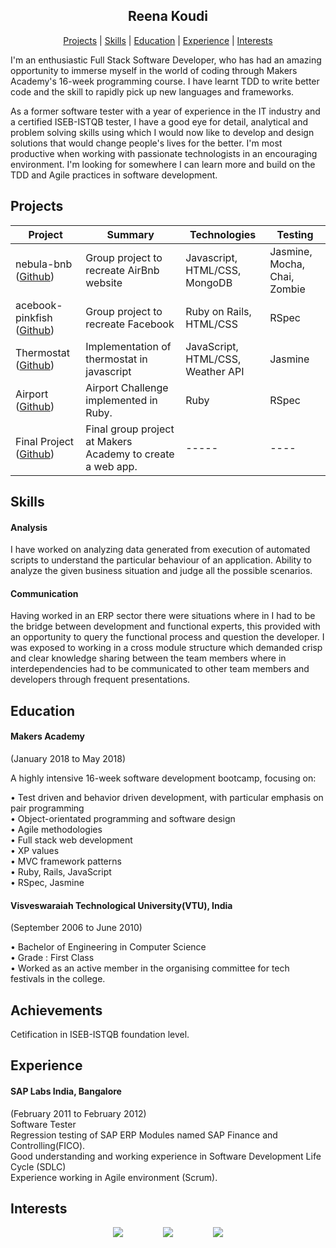 <h2 align="center"> Reena Koudi </h2>

<p align="center"> <a href='#projects'>Projects</a> |
<a href='#skills'>Skills</a> |
<a href='#education'>Education</a> |
<a href='#experience'>Experience</a> |  
<a href='#interests'>Interests</a> </p>


I'm an enthusiastic Full Stack Software Developer, who has had an amazing opportunity to immerse myself in the world of coding through Makers Academy's 16-week programming course.
I have learnt TDD to write better code and the skill to rapidly pick up new languages and frameworks.

As a former software tester with a year of experience in the IT industry and a certified ISEB-ISTQB tester, I have a good eye for detail, analytical and problem solving skills using which I would now like to develop and design solutions that would change people's lives for the better. I'm most productive when working with passionate technologists in an encouraging environment. I'm looking for somewhere I can learn more and build on the TDD and Agile practices in software development.




## Projects

| Project       | Summary       | Technologies  | Testing |
| ------------- |---------------| --------------|---------|
| nebula-bnb ([Github](https://github.com/Reenakoudi/nebula-bnb))| Group project to recreate AirBnb website | Javascript, HTML/CSS, MongoDB| Jasmine, Mocha, Chai, Zombie |
| acebook-pinkfish ([Github](https://github.com/Reenakoudi/acebook-pinkfish))| Group project to recreate Facebook | Ruby on Rails, HTML/CSS  | RSpec |
| Thermostat ([Github](https://github.com/Reenakoudi/JS--Thermostat)) | Implementation of thermostat in javascript| JavaScript, HTML/CSS, Weather API | Jasmine |
| Airport   ([Github](https://github.com/Reenakoudi/Airport-Ruby)) | Airport Challenge implemented in Ruby. | Ruby | RSpec |
| Final Project ([Github]( )) | Final group project at Makers Academy to create a web app. | ----- | ---- |

## Skills

#### Analysis

I have worked on analyzing data generated from execution of automated scripts to understand the particular behaviour of an application.
Ability to analyze the given business situation and judge all the possible scenarios.


#### Communication

Having worked in an ERP sector there were situations where in I had to be the bridge between development and functional experts,
this provided with an opportunity to query the functional process and question the developer. I was exposed to working in a cross
module structure which demanded crisp and clear knowledge sharing between the team members where in interdependencies had to be
communicated to other team members and developers through frequent presentations.


## Education

#### Makers Academy  
(January 2018 to May 2018)

A highly intensive 16-week software development bootcamp, focusing on:

• Test driven and behavior driven development, with  particular emphasis on pair programming  
• Object-orientated programming and software design  
• Agile methodologies  
• Full stack web development  
• XP values  
• MVC framework patterns  
• Ruby, Rails, JavaScript  
• RSpec, Jasmine


#### Visveswaraiah Technological University(VTU), India  
(September 2006 to June 2010)

• Bachelor of Engineering in Computer Science  
• Grade : First Class  
• Worked as an active member in the organising committee for tech festivals in the college.


## Achievements

Cetification in ISEB-ISTQB foundation level.    


## Experience

#### SAP Labs India, Bangalore  
(February 2011 to February 2012)    
Software Tester  
Regression testing of SAP ERP Modules named SAP Finance and Controlling(FICO).  
Good understanding and working experience in Software Development Life Cycle (SDLC)  
Experience working in Agile environment (Scrum).  

## Interests


<div align="center">

 <a href="https://github.com/Reenakoudi">
 <img src="https://cdn0.iconfinder.com/data/icons/octicons/1024/mark-github-32.png" hspace="30" ></a>

 <a href="https://www.linkedin.com/in/reena-koudi-39ab2722/">
 <img src="https://cdn1.iconfinder.com/data/icons/logotypes/32/square-linkedin-32.png" hspace="30"></a>

 <a href="https://www.codewars.com/users/Reenakoudi">
 <img src="https://cdn0.iconfinder.com/data/icons/a-s-social-set/256/codewars-32.png" hspace="30"></a>
</div>
